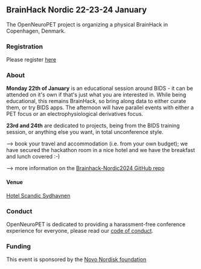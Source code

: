 ## BrainHack Nordic 22-23-24 January

The OpenNeuroPET project is organizing a physical BrainHack in Copenhagen, Denmark.

### Registration
Please register [here](https://forms.gle/Qbu8ECafzyE239dE6)

### About

**Monday 22th of January** is an educational session around BIDS - it can be attended on it's own if that's just what you are interested in. While being educational, this remains BrainHack, so bring along data to either curate them, or try BIDS apps. The afternoon will have parallel events with either a PET focus or an electrophysiological derivatives focus.

**23rd and 24th** are dedicated to projects, being from the BIDS training session, or anything else you want, in total unconference style. 

--> book your travel and accommodation (i.e. from your own budget); we have secured the hackathon room in a nice hotel and we have the breakfast and lunch covered :-) 

--> more information on the [Brainhack-Nordic2024 GitHub repo](https://github.com/openneuropet/outreach/blob/main/Brainhack-Nordic2024/README.md)

#### Venue

[Hotel Scandic Sydhavnen](https://www.scandichotels.com/hotels/denmark/copenhagen/scandic-sydhavnen)

### Conduct

OpenNeuroPET is dedicated to providing a harassment-free conference experience for everyone, please read our [code of conduct](https://github.com/openneuropet/outreach/blob/main/Brainhack-Nordic2024/code_of_conduct.md).

### Funding
This event is sponsored by the [Novo Nordisk foundation](https://novonordiskfonden.dk/) 

